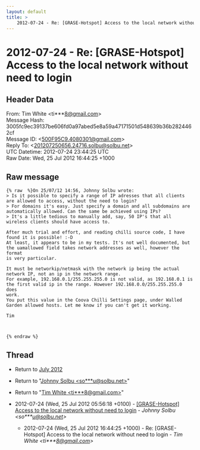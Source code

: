 ```yaml
---
layout: default
title: >
    2012-07-24 - Re: [GRASE-Hotspot] Access to the local network without need to	login
---
```


# 2012-07-24 - Re: [GRASE-Hotspot] Access to the local network without need to	login

## Header Data

From: Tim White \<ti***8@gmail.com\><br>
Message Hash: 3005fc9ec39137be606fd0a97abed5e8a59a47171501d548639b36b2824462cf<br>
Message ID: \<500F95C9.4080301@gmail.com\><br>
Reply To: \<201207250656.24716.solbu@solbu.net\><br>
UTC Datetime: 2012-07-24 23:44:25 UTC<br>
Raw Date: Wed, 25 Jul 2012 16:44:25 +1000<br>

## Raw message

```
{% raw  %}On 25/07/12 14:56, Johnny Solbu wrote:
> Is it possible to specify a range of IP adresses that all clients are allowed to access, without the need to login?
> For domains it's easy. Just specify a domain and all subdomains are automatically allowed. Can the same be achieved using IPs?
> It's a little tedious to manually add, say, 50 IP's that all wireless clients should have access to.

After much trial and effort, and reading chilli source code, I have 
found it is possible! :-D
At least, it appears to be in my tests. It's not well documented, but 
the uamallowed field takes network addresses as well, however the format 
is very particular.

It must be networkip/netmask with the network ip being the actual 
network IP, not an ip in the network range.
For example, 192.168.0.1/255.255.255.0 is not valid, as 192.168.0.1 is 
the first valid ip in the range. However 192.168.0.0/255.255.255.0 does 
work.
You put this value in the Coova Chilli Settings page, under Walled 
Garden allowed hosts. Let me know if you can't get it working.

Tim



{% endraw %}
```

## Thread

+ Return to [July 2012](/archive/2012/07)

+ Return to "[Johnny Solbu <so***u<span>@</span>solbu.net>](/authors/so___u_at_solbu_net)"
+ Return to "[Tim White <ti***8<span>@</span>gmail.com>](/authors/ti___8_at_gmail_com)"

+ 2012-07-24 (Wed, 25 Jul 2012 05:56:18 +0100) - [[GRASE-Hotspot] Access to the local network without need to login](/archive/2012/07/23d1898795ed262255df0fdc8ea32c962d2b353f303fa4170e6de42f8c018acf) - _Johnny Solbu \<so***u@solbu.net\>_
  + 2012-07-24 (Wed, 25 Jul 2012 16:44:25 +1000) - Re: [GRASE-Hotspot] Access to the local network without need to	login - _Tim White \<ti***8@gmail.com\>_

